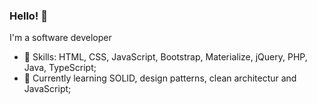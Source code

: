 ### Hello! 👋

I'm a software developer

 - 📌 Skills: HTML, CSS, JavaScript, Bootstrap, Materialize, jQuery, PHP, Java, TypeScript;
 - 🌱 Currently learning SOLID, design patterns, clean architectur and JavaScript;
